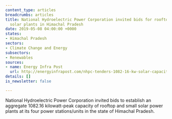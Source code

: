```yaml
---
content_type: articles
breadcrumbs: articles
title: National Hydroelectric Power Corporation invited bids for rooftop and small
  solar plants in Himachal Pradesh
date: 2019-05-08 04:00:00 +0000
states:
- Himachal Pradesh
sectors:
- Climate Change and Energy
subsectors:
- Renewables
sources:
- name: Energy Infra Post
  url: http://energyinfrapost.com/nhpc-tenders-1082-16-kw-solar-capacity-in-himachal-pradesh/
details: []
is_newsletter: false

---
```

National Hydroelectric Power Corporation invited bids to establish an aggregate 1082.16 kilowatt-peak capacity of rooftop and small solar power plants at its four power stations/units in the state of Himachal Pradesh.
